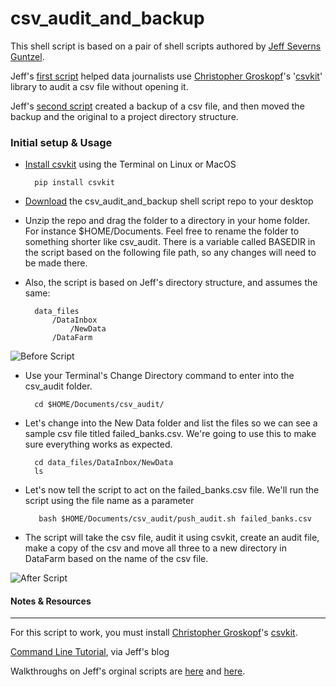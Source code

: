 # csv_audit_and_backup

This shell script is based on a pair of shell scripts authored by [Jeff Severns Guntzel](http://twitter.com/jsguntzel). 

Jeff's [first script](http://www.jsguntzel.com/skinnynotebook/2011/10/28/super-quick-data-audit-with-this-csvkit-shell-script/) helped data journalists use [Christopher Groskopf](https://twitter.com/onyxfish)'s '[csvkit](https://github.com/onyxfish/csvkit)' library to audit a csv file without opening it.

Jeff's [second script](http://www.jsguntzel.com/skinnynotebook/2011/11/14/protecting-your-data-before-you-mess-with-it-another-shell-script-for-data-journalists/) created a backup of a csv file, and then moved the backup and the original to a project directory structure.

### Initial setup & Usage

- [Install csvkit](https://csvkit.readthedocs.org/en/latest/#installation) using the Terminal on Linux or MacOS

		pip install csvkit

- [Download](https://github.com/chrislkeller/csv_audit_and_backup) the csv_audit_and_backup shell script repo to your desktop

- Unzip the repo and drag the folder to a directory in your home folder. For instance $HOME/Documents. Feel free to rename the folder to something shorter like csv_audit. There is a variable called BASEDIR in the script based on the following file path, so any changes will need to be made there.

- Also, the script is based on Jeff's directory structure, and assumes the same:

		data_files
			/DataInbox
				/NewData
			/DataFarm

![Before Script](http://projects.chrislkeller.com/images/csv_audit/before-script.png)

- Use your Terminal's Change Directory command to enter into the csv_audit folder.

		cd $HOME/Documents/csv_audit/

- Let's change into the New Data folder and list the files so we can see a sample csv file titled failed_banks.csv. We're going to use this to make sure everything works as expected. 

		cd data_files/DataInbox/NewData
		ls
		
- Let's now tell the script to act on the failed_banks.csv file. We'll run the script using the file name as a parameter

		 bash $HOME/Documents/csv_audit/push_audit.sh failed_banks.csv

- The script will take the csv file, audit it using csvkit, create an audit file, make a copy of the csv and move all three to a new directory in DataFarm based on the name of the csv file.

![After Script](http://projects.chrislkeller.com/images/csv_audit/after-script.png)

#### Notes & Resources

----

For this script to work, you must install [Christopher Groskopf](https://twitter.com/onyxfish)'s [csvkit](https://github.com/onyxfish/csvkit).

[Command Line Tutorial](http://www.jsguntzel.com/skinnynotebook/2011/06/03/command-line-wizardry/), via Jeff's blog

Walkthroughs on Jeff's orginal scripts are [here](http://www.jsguntzel.com/skinnynotebook/2011/11/14/protecting-your-data-before-you-mess-with-it-another-shell-script-for-data-journalists/) and [here](http://www.jsguntzel.com/skinnynotebook/2011/10/28/super-quick-data-audit-with-this-csvkit-shell-script/).